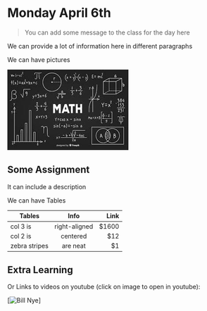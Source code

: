# Monday April 6th
> You can add some message to the class for the day here

We can provide a lot of information here in different paragraphs

We can have pictures

![Logo](./images/math.jpg)

## Some Assignment

It can include a description

We can have Tables

| Tables        | Info           | Link  |
| ------------- |:-------------:| -----:|
| col 3 is      | right-aligned | $1600 |
| col 2 is      | centered      |   $12 |
| zebra stripes | are neat      |    $1 |

## Extra Learning
Or Links to videos on youtube (click on image to open in youtube): 

[![Bill Nye](http://img.youtube.com/vi/vSR2ZG0yjP8/0.jpg)]